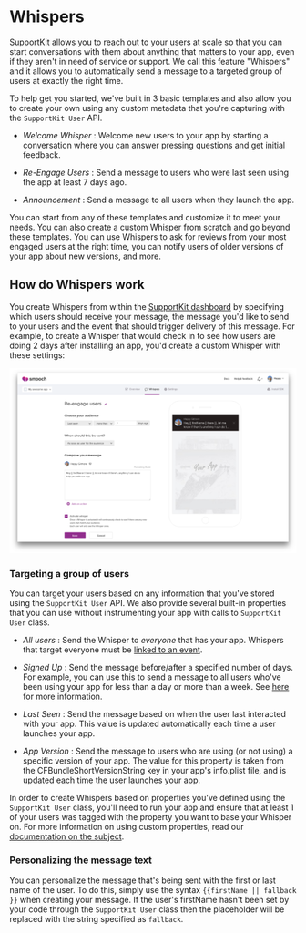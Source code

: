 # Whispers

SupportKit allows you to reach out to your users at scale so that you can start conversations with them about anything that matters to your app, even if they aren't in need of service or support. We call this feature "Whispers" and it allows you to automatically send a message to a targeted group of users at exactly the right time.

To help get you started, we've built in 3 basic templates and also allow you to create your own using any custom metadata that you're capturing with the `SupportKit User` API.

 * _Welcome Whisper_ : Welcome new users to your app by starting a conversation where you can answer pressing questions and get initial feedback.

 * _Re-Engage Users_ : Send a message to users who were last seen using the app at least 7 days ago. 

 * _Announcement_ : Send a message to all users when they launch the app.

 You can start from any of these templates and customize it to meet your needs. You can also create a custom Whisper from scratch and go beyond these templates. You can use Whispers to ask for reviews from your most engaged users at the right time, you can notify users of older versions of your app about new versions, and more.

## How do Whispers work

You create Whispers from within the [SupportKit dashboard](https://app.supportkit.io) by specifying which users should receive your message, the message you'd like to send to your users and the event that should trigger delivery of this message. For example, to create a Whisper that would check in to see how users are doing 2 days after installing an app, you'd create a custom Whisper with these settings:

![Whisper creation form](/images/create_whisper.png)

### Targeting a group of users

You can target your users based on any information that you've stored using the `SupportKit User` API. We also provide several built-in properties that you can use without instrumenting your app with calls to `SupportKit User` class.

 * _All users_ : Send the Whisper to *everyone* that has your app. Whispers that target everyone must be [linked to an event](#when-are-whispers-sent).

 * _Signed Up_ : Send the message before/after a specified number of days. For example, you can use this to send a message to all users who've been using your app for less than a day or more than a week. See [here](#setting-the-signed-up-date) for more information.

 * _Last Seen_ : Send the message based on when the user last interacted with your app. This value is updated automatically each time a user launches your app.

 * _App Version_ : Send the message to users who are using (or not using) a specific version of your app. The value for this property is taken from the CFBundleShortVersionString key in your app's info.plist file, and is updated each time the user launches your app.

In order to create Whispers based on properties you've defined using the `SupportKit User` class, you'll need to run your app and ensure that at least 1 of your users was tagged with the property you want to base your Whisper on. For more information on using custom properties, read our [documentation on the subject](#identifying-your-users).

### Personalizing the message text

You can personalize the message that's being sent with the first or last name of the user. To do this, simply use the syntax `{{firstName || fallback }}` when creating your message. If the user's firstName hasn't been set by your code through the `SupportKit User` class then the placeholder will be replaced with the string specified as `fallback`.
